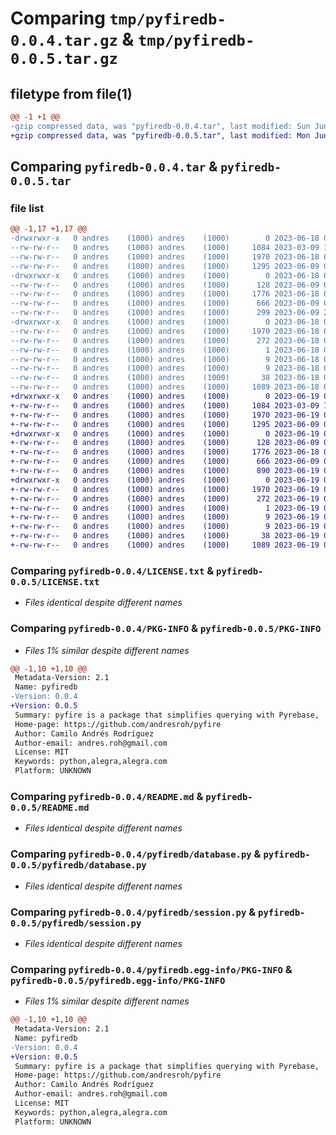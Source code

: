 # Comparing `tmp/pyfiredb-0.0.4.tar.gz` & `tmp/pyfiredb-0.0.5.tar.gz`

## filetype from file(1)

```diff
@@ -1 +1 @@
-gzip compressed data, was "pyfiredb-0.0.4.tar", last modified: Sun Jun 18 04:15:20 2023, max compression
+gzip compressed data, was "pyfiredb-0.0.5.tar", last modified: Mon Jun 19 03:14:55 2023, max compression
```

## Comparing `pyfiredb-0.0.4.tar` & `pyfiredb-0.0.5.tar`

### file list

```diff
@@ -1,17 +1,17 @@
-drwxrwxr-x   0 andres    (1000) andres    (1000)        0 2023-06-18 04:15:20.143664 pyfiredb-0.0.4/
--rw-rw-r--   0 andres    (1000) andres    (1000)     1084 2023-03-09 17:21:54.000000 pyfiredb-0.0.4/LICENSE.txt
--rw-rw-r--   0 andres    (1000) andres    (1000)     1970 2023-06-18 04:15:20.139664 pyfiredb-0.0.4/PKG-INFO
--rw-rw-r--   0 andres    (1000) andres    (1000)     1295 2023-06-09 02:20:03.000000 pyfiredb-0.0.4/README.md
-drwxrwxr-x   0 andres    (1000) andres    (1000)        0 2023-06-18 04:15:20.139664 pyfiredb-0.0.4/pyfiredb/
--rw-rw-r--   0 andres    (1000) andres    (1000)      128 2023-06-09 02:15:32.000000 pyfiredb-0.0.4/pyfiredb/__init__.py
--rw-rw-r--   0 andres    (1000) andres    (1000)     1776 2023-06-18 03:57:48.000000 pyfiredb-0.0.4/pyfiredb/database.py
--rw-rw-r--   0 andres    (1000) andres    (1000)      666 2023-06-09 00:39:10.000000 pyfiredb-0.0.4/pyfiredb/session.py
--rw-rw-r--   0 andres    (1000) andres    (1000)      299 2023-06-09 21:36:30.000000 pyfiredb-0.0.4/pyfiredb/settings.py
-drwxrwxr-x   0 andres    (1000) andres    (1000)        0 2023-06-18 04:15:20.139664 pyfiredb-0.0.4/pyfiredb.egg-info/
--rw-rw-r--   0 andres    (1000) andres    (1000)     1970 2023-06-18 04:15:20.000000 pyfiredb-0.0.4/pyfiredb.egg-info/PKG-INFO
--rw-rw-r--   0 andres    (1000) andres    (1000)      272 2023-06-18 04:15:20.000000 pyfiredb-0.0.4/pyfiredb.egg-info/SOURCES.txt
--rw-rw-r--   0 andres    (1000) andres    (1000)        1 2023-06-18 04:15:20.000000 pyfiredb-0.0.4/pyfiredb.egg-info/dependency_links.txt
--rw-rw-r--   0 andres    (1000) andres    (1000)        9 2023-06-18 04:15:20.000000 pyfiredb-0.0.4/pyfiredb.egg-info/requires.txt
--rw-rw-r--   0 andres    (1000) andres    (1000)        9 2023-06-18 04:15:20.000000 pyfiredb-0.0.4/pyfiredb.egg-info/top_level.txt
--rw-rw-r--   0 andres    (1000) andres    (1000)       38 2023-06-18 04:15:20.143664 pyfiredb-0.0.4/setup.cfg
--rw-rw-r--   0 andres    (1000) andres    (1000)     1089 2023-06-18 04:15:08.000000 pyfiredb-0.0.4/setup.py
+drwxrwxr-x   0 andres    (1000) andres    (1000)        0 2023-06-19 03:14:55.773995 pyfiredb-0.0.5/
+-rw-rw-r--   0 andres    (1000) andres    (1000)     1084 2023-03-09 17:21:54.000000 pyfiredb-0.0.5/LICENSE.txt
+-rw-rw-r--   0 andres    (1000) andres    (1000)     1970 2023-06-19 03:14:55.773995 pyfiredb-0.0.5/PKG-INFO
+-rw-rw-r--   0 andres    (1000) andres    (1000)     1295 2023-06-09 02:20:03.000000 pyfiredb-0.0.5/README.md
+drwxrwxr-x   0 andres    (1000) andres    (1000)        0 2023-06-19 03:14:55.769996 pyfiredb-0.0.5/pyfiredb/
+-rw-rw-r--   0 andres    (1000) andres    (1000)      128 2023-06-09 02:15:32.000000 pyfiredb-0.0.5/pyfiredb/__init__.py
+-rw-rw-r--   0 andres    (1000) andres    (1000)     1776 2023-06-18 03:57:48.000000 pyfiredb-0.0.5/pyfiredb/database.py
+-rw-rw-r--   0 andres    (1000) andres    (1000)      666 2023-06-09 00:39:10.000000 pyfiredb-0.0.5/pyfiredb/session.py
+-rw-rw-r--   0 andres    (1000) andres    (1000)      890 2023-06-19 03:10:46.000000 pyfiredb-0.0.5/pyfiredb/settings.py
+drwxrwxr-x   0 andres    (1000) andres    (1000)        0 2023-06-19 03:14:55.773995 pyfiredb-0.0.5/pyfiredb.egg-info/
+-rw-rw-r--   0 andres    (1000) andres    (1000)     1970 2023-06-19 03:14:55.000000 pyfiredb-0.0.5/pyfiredb.egg-info/PKG-INFO
+-rw-rw-r--   0 andres    (1000) andres    (1000)      272 2023-06-19 03:14:55.000000 pyfiredb-0.0.5/pyfiredb.egg-info/SOURCES.txt
+-rw-rw-r--   0 andres    (1000) andres    (1000)        1 2023-06-19 03:14:55.000000 pyfiredb-0.0.5/pyfiredb.egg-info/dependency_links.txt
+-rw-rw-r--   0 andres    (1000) andres    (1000)        9 2023-06-19 03:14:55.000000 pyfiredb-0.0.5/pyfiredb.egg-info/requires.txt
+-rw-rw-r--   0 andres    (1000) andres    (1000)        9 2023-06-19 03:14:55.000000 pyfiredb-0.0.5/pyfiredb.egg-info/top_level.txt
+-rw-rw-r--   0 andres    (1000) andres    (1000)       38 2023-06-19 03:14:55.773995 pyfiredb-0.0.5/setup.cfg
+-rw-rw-r--   0 andres    (1000) andres    (1000)     1089 2023-06-19 02:58:41.000000 pyfiredb-0.0.5/setup.py
```

### Comparing `pyfiredb-0.0.4/LICENSE.txt` & `pyfiredb-0.0.5/LICENSE.txt`

 * *Files identical despite different names*

### Comparing `pyfiredb-0.0.4/PKG-INFO` & `pyfiredb-0.0.5/PKG-INFO`

 * *Files 1% similar despite different names*

```diff
@@ -1,10 +1,10 @@
 Metadata-Version: 2.1
 Name: pyfiredb
-Version: 0.0.4
+Version: 0.0.5
 Summary: pyfire is a package that simplifies querying with Pyrebase,    making interactions with Firebase databases effortless.
 Home-page: https://github.com/andresroh/pyfire
 Author: Camilo Andrés Rodríguez
 Author-email: andres.roh@gmail.com
 License: MIT
 Keywords: python,alegra,alegra.com
 Platform: UNKNOWN
```

### Comparing `pyfiredb-0.0.4/README.md` & `pyfiredb-0.0.5/README.md`

 * *Files identical despite different names*

### Comparing `pyfiredb-0.0.4/pyfiredb/database.py` & `pyfiredb-0.0.5/pyfiredb/database.py`

 * *Files identical despite different names*

### Comparing `pyfiredb-0.0.4/pyfiredb/session.py` & `pyfiredb-0.0.5/pyfiredb/session.py`

 * *Files identical despite different names*

### Comparing `pyfiredb-0.0.4/pyfiredb.egg-info/PKG-INFO` & `pyfiredb-0.0.5/pyfiredb.egg-info/PKG-INFO`

 * *Files 1% similar despite different names*

```diff
@@ -1,10 +1,10 @@
 Metadata-Version: 2.1
 Name: pyfiredb
-Version: 0.0.4
+Version: 0.0.5
 Summary: pyfire is a package that simplifies querying with Pyrebase,    making interactions with Firebase databases effortless.
 Home-page: https://github.com/andresroh/pyfire
 Author: Camilo Andrés Rodríguez
 Author-email: andres.roh@gmail.com
 License: MIT
 Keywords: python,alegra,alegra.com
 Platform: UNKNOWN
```

